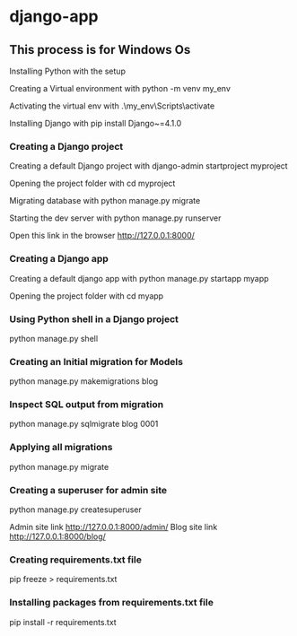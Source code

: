 # django-app

## This process is for Windows Os

Installing Python with the setup

Creating a Virtual environment with python -m venv my_env

Activating the virtual env with .\my_env\Scripts\activate

Installing Django with pip install Django~=4.1.0

### Creating a Django project
Creating a default Django project with django-admin startproject myproject

Opening the project folder with cd myproject

Migrating database with python manage.py migrate

Starting the dev server with python manage.py runserver

Open this link in the browser http://127.0.0.1:8000/


### Creating a Django app
Creating a default django app with python manage.py startapp myapp

Opening the project folder with cd myapp

### Using Python shell in a Django project
python manage.py shell

### Creating an Initial migration for Models
python manage.py makemigrations blog

### Inspect SQL output from migration
python manage.py sqlmigrate blog 0001

### Applying all migrations
python manage.py migrate

### Creating a superuser for admin site
python manage.py createsuperuser

Admin site link http://127.0.0.1:8000/admin/
Blog site link http://127.0.0.1:8000/blog/


### Creating requirements.txt file
pip freeze > requirements.txt

### Installing packages from requirements.txt file
pip install -r requirements.txt
